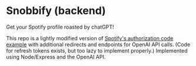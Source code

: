 # Snobbify (backend)

Get your Spotify profile roasted by chatGPT!

This repo is a lightly modified version of [Spotify's authorization code example](https://github.com/spotify/web-api-examples/tree/master/authorization/authorization_code) with additional redirects and endpoints for OpenAI API calls. (Code for refresh tokens exists, but too lazy to implement properly.) Implemented using Node/Express and the OpenAI API.